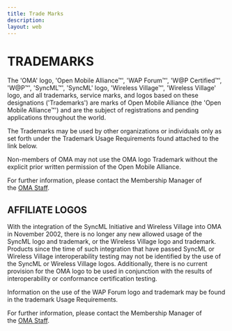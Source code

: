```yaml
--- 
title: Trade Marks
description:
layout: web
---
```


# TRADEMARKS  

The 'OMA' logo, 'Open Mobile Alliance™', 'WAP Forum™', 'W@P Certified™', 'W@P™', 'SyncML™', 'SyncML' logo, 'Wireless Village™', 'Wireless Village' logo, and all trademarks, service marks, and logos based on these designations ('Trademarks') are marks of Open Mobile Alliance (the 'Open Mobile Alliance™') and are the subject of registrations and pending applications throughout the world.

The Trademarks may be used by other organizations or individuals only as set forth under the Trademark Usage Requirements found attached to the link below.

Non-members of OMA may not use the OMA logo Trademark without the explicit prior written permission of the Open Mobile Alliance.

For further information, please contact the Membership Manager of the <a href="/contact-us">OMA Staff</a>.  

## AFFILIATE LOGOS

With the integration of the SyncML Initiative and Wireless Village into OMA in November 2002, there is no longer any new allowed usage of the SyncML logo and trademark, or the Wireless Village logo and trademark. Products since the time of such integration that have passed SyncML or Wireless Village interoperability testing may not be identified by the use of the SyncML or Wireless Village logos. Additionally, there is no current provision for the OMA logo to be used in conjunction with the results of interoperability or conformance certification testing.  

Information on the use of the WAP Forum logo and trademark may be found in the trademark Usage Requirements.  

For further information, please contact the Membership Manager of the <a href="/contact-us">OMA Staff</a>.